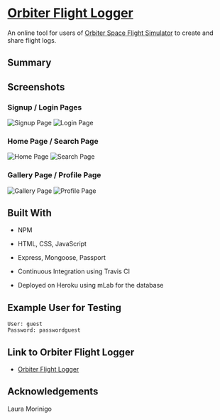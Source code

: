 # [Orbiter Flight Logger](https://orbiter-flight-logger.herokuapp.com/)

An online tool for users of [Orbiter Space Flight Simulator](http://orbit.medphys.ucl.ac.uk/) to create and share flight logs.

## Summary



## Screenshots

### Signup / Login Pages

![Signup Page](public/images/screenshots/signup.jpg) ![Login Page](public/images/screenshots/login.jpg)

### Home Page / Search Page

![Home Page](public/images/screenshots/home.jpg) ![Search Page](public/images/screenshots/search.jpg)

### Gallery Page / Profile Page

![Gallery Page](public/images/screenshots/gallery.jpg) ![Profile Page](public/images/screenshots/profile.jpg)

## Built With

* NPM

* HTML, CSS, JavaScript

* Express, Mongoose, Passport

* Continuous Integration using Travis CI

* Deployed on Heroku using mLab for the database

## Example User for Testing
```
User: guest
Password: passwordguest
```

## Link to Orbiter Flight Logger
- [Orbiter Flight Logger](https://orbiter-flight-logger.herokuapp.com/)

## Acknowledgements
Laura Morinigo
